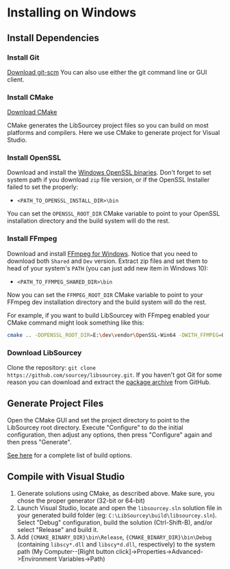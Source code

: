 # Installing on Windows

## Install Dependencies

### Install Git

[Download git-scm](https://git-scm.com/)
You can also use either the git command line or GUI client.  

### Install CMake

[Download CMake](https://cmake.org/download/)

CMake generates the LibSourcey project files so you can build on most platforms and compilers.
Here we use CMake to generate project for Visual Studio.

### Install OpenSSL

Download and install the [Windows OpenSSL binaries](http://slproweb.com/products/Win32OpenSSL.html).
Don't forget to set system path if you download `zip` file version, or if the OpenSSL Installer failed to set the properly:

* `<PATH_TO_OPENSSL_INSTALL_DIR>\bin`

You can set the `OPENSSL_ROOT_DIR` CMake variable to point to your OpenSSL installation directory and the build system will do the rest.

### Install FFmpeg

Download and install [FFmpeg for Windows](https://ffmpeg.zeranoe.com/builds/).
Notice that you need to download both `Shared` and `Dev` version.
Extract zip files and set them to head of your system's `PATH` (you can just add new item in Windows 10):

* `<PATH_TO_FFMPEG_SHARED_DIR>\bin`

Now you can set the `FFMPEG_ROOT_DIR` CMake variable to point to your FFmpeg dev installation directory and the build system will do the rest.

For example, if you want to build LibSourcey with FFmpeg enabled your CMake command might look something like this:

~~~ bash
cmake .. -DOPENSSL_ROOT_DIR=E:\dev\vendor\OpenSSL-Win64 -DWITH_FFMPEG=ON -DFFMPEG_ROOT_DIR=E:\dev\vendor\ffmpeg-3.2.2-win64-dev
~~~

### Download LibSourcey

Clone the repository: `git clone https://github.com/sourcey/libsourcey.git`. If you haven't got Git for some reason you can download and extract the [package archive](https://github.com/sourcey/libsourcey) from GitHub.

## Generate Project Files

Open the CMake GUI and set the project directory to point to the LibSourcey root directory. Execute "Configure" to do the initial configuration, then adjust any options, then press "Configure" again and then press "Generate".

[See here](/installation.md#cmake-build-options) for a complete list of build options.

## Compile with Visual Studio

1. Generate solutions using CMake, as described above. Make sure, you chose the proper generator (32-bit or 64-bit)
2. Launch Visual Studio, locate and open the `libsourcey.sln` solution file in your generated build folder (eg: `C:\LibSourcey\build\libsourcey.sln`). Select "Debug" configuration, build the solution (Ctrl-Shift-B), and/or select "Release" and build it.
3. Add `{CMAKE_BINARY_DIR}\bin\Release`, `{CMAKE_BINARY_DIR}\bin\Debug` (containing `libscy*.dll` and `libscy*d.dll`, respectively) to the system path (My Computer--[Right button click]->Properties->Advanced->Environment Variables->Path)
